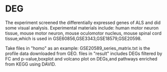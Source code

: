 # DEG
The experiment screened the differentially expressed genes of ALS and did some visual analysis.
Experimental materials include: human motor neuron tissue, mouse motor neuron, mouse oculomotor nucleus, mouse spinal cord tissue,which is used in GSE60856,GSE3343,GSE18579,GSE20598.

Take files in "homo" as an example:
GSE20589_series_matrix.txt is the profile data downloaded from GEO.
files in "result" includes DEGs filtered by FC and p-value,boxplot and volcano plot on DEGs,and pathways enriched from KEGG using DAVID.
